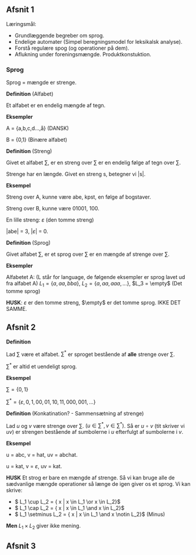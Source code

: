 ## Afsnit 1

Læringsmål: 

- Grundlæggende begreber om sprog. 
- Endelige automater (Simpel beregningsmodel for leksikalsk analyse). 
- Forstå regulære spog (og operationer på dem). 
- Aflukning under foreningsmængde. Produktkonstuktion.



### Sprog

Sprog = mængde er strenge.

**Definition** (Alfabet)

Et alfabet er en endelig mængde af tegn.

**Eksempler**

A = {a,b,c,d...,å} (DANSK)

B = {0,1} (Binære alfabet)



**Definition** (Streng)

Givet et alfabet $\sum$, er en streng over $\sum$ er en endelig følge af tegn over $\sum$.

Strenge har en længde. Givet en streng s, betegner vi |s|. 

**Eksempel**

Streng over A, kunne være abe, kpst, en følge af bogstaver.

Streng over B, kunne være 01001, 100.

En lille streng: $\varepsilon$ (den tomme streng)

|abe| = 3, |$\varepsilon​$| = 0.

**Definition** (Sprog)

Givet alfabet $\sum$, er et sprog over $\sum$ er en mængde af strenge over $\sum$.

**Eksempler**

Alfabetet A:  (L står for language, de følgende eksempler er sprog lavet ud fra alfabet A) $L_1 = \{ a,aa,bba \}$, $L_2 = \{ a,aa,aaa, ... \}$, $L_3 = \empty$ (Det tomme sprog)

**HUSK**: $\varepsilon$ er den tomme streng, $\empty$ er det tomme sprog. IKKE DET SAMME.

## Afsnit 2

**Definition**

Lad $\sum$ være et alfabet. $\sum^*$ er sproget bestående af **alle** strenge over $\sum$.

$\sum^*$ er altid et uendeligt sprog.

**Eksempel**

$\sum = \{0,1\}$

$\sum^* = \{ \varepsilon, 0, 1, 00, 01, 10, 11, 000, 001, ...\}$

**Definition** (Konkatination? - Sammensætning af strenge)

Lad *u* og *v* være strenge over $\sum$. $(u \in \sum^* , v \in \sum^*)$. Så er $u \: \circ \: v$ (tit skriver vi *uv*) er strengen bestående af sumbolerne i *u* efterfulgt af sumbolerne i *v*.

**Eksempel**

u = abc, v = hat, uv = abchat.

u = kat, v = $\varepsilon$, uv = kat.

**HUSK** Et strog er bare en mængde af strenge.  Så vi kan bruge alle de sædvanlige mængde operationer så længe de igen giver os et sprog. Vi kan skrive: 

- $ L_1 \cup L_2 = \{ x | x \in L_1 \or x \in L_2\}​$
- $ L_1 \cap L_2 = \{ x | x \in L_1 \and x \in L_2\}$
- $ L_1 \setminus L_2 = \{ x | x \in L_1 \and x \notin L_2\}$ (Minus)

**Men** $L_1 \times L_2$ giver ikke mening.

## Afsnit 3


